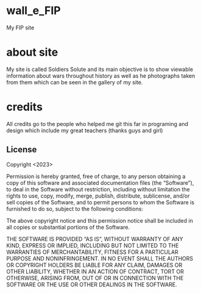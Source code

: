 # wall_e_FIP

My FIP site

# about site

My site is called Soldiers Solute and its main objective is to show viewable information about wars throughout history as well as he photographs taken from them which can be seen in the gallery of my site.

# credits

All credits go to the people who helped me git this far in programing and design which include my great teachers (thanks guys and girl)

## License

Copyright <2023> <ethan wall>

Permission is hereby granted, free of charge, to any person obtaining a copy of this software and associated documentation files (the “Software”), to deal in the Software without restriction, including without limitation the rights to use, copy, modify, merge, publish, distribute, sublicense, and/or sell copies of the Software, and to permit persons to whom the Software is furnished to do so, subject to the following conditions:

The above copyright notice and this permission notice shall be included in all copies or substantial portions of the Software.

THE SOFTWARE IS PROVIDED “AS IS”, WITHOUT WARRANTY OF ANY KIND, EXPRESS OR IMPLIED, INCLUDING BUT NOT LIMITED TO THE WARRANTIES OF MERCHANTABILITY, FITNESS FOR A PARTICULAR PURPOSE AND NONINFRINGEMENT. IN NO EVENT SHALL THE AUTHORS OR COPYRIGHT HOLDERS BE LIABLE FOR ANY CLAIM, DAMAGES OR OTHER LIABILITY, WHETHER IN AN ACTION OF CONTRACT, TORT OR OTHERWISE, ARISING FROM, OUT OF OR IN CONNECTION WITH THE SOFTWARE OR THE USE OR OTHER DEALINGS IN THE SOFTWARE.